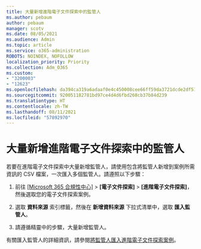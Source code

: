 ```yaml
---
title: 大量新增進階電子文件探索中的監管人
ms.author: pebaum
author: pebaum
manager: scotv
ms.date: 08/05/2021
ms.audience: Admin
ms.topic: article
ms.service: o365-administration
ROBOTS: NOINDEX, NOFOLLOW
localization_priority: Priority
ms.collection: Adm_O365
ms.custom:
- "3200003"
- "12623"
ms.openlocfilehash: da394ca319a6adaaf0e4c450008cee66ff59da3721dcde2df515a6140095b61a
ms.sourcegitcommit: 920051182781bd97ce4d4d6fbd268cb37b84d239
ms.translationtype: HT
ms.contentlocale: zh-TW
ms.lasthandoff: 08/11/2021
ms.locfileid: "57892970"
---
```

# <a name="bulk-add-custodians-in-advanced-ediscovery"></a>大量新增進階電子文件探索中的監管人

 若要在進階電子文件探索中大量新增監管人，請使用包含將監管人新增到案例所需資訊的 CSV 檔案，一次匯入多個監管人。請遵照以下步驟：

1. 前往 [[Microsoft 365 合規性中心]](https://compliance.microsoft.com/) > **[電子文件探索]** > **[進階電子文件探索]**，然後選取您的電子文件探索案例。

1. 選取 **資料來源** 索引標籤，然後在 **新增資料來源** 下拉式清單中，選取 **匯入監管人**。

1. 請遵循精靈中的步驟，大量新增監管人。

有關匯入監管人的詳細資訊，請參閱[將監管人匯入進階電子文件探索案例](https://docs.microsoft.com/microsoft-365/compliance/bulk-add-custodians)。

